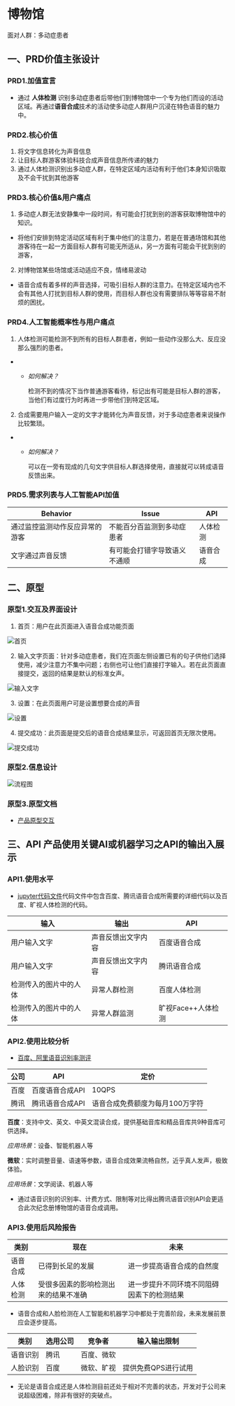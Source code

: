 # 博物馆

面对人群：多动症患者

## 一、PRD价值主张设计

### PRD1.加值宣言

- 通过 **人体检测** 识别多动症患者后带他们到博物馆中一个专为他们而设的活动区域。再通过**语音合成**技术的活动使多动症人群用户沉浸在特色语音的魅力中。

### PRD2.核心价值

1.  将文字信息转化为声音信息
2.  让目标人群游客体验科技合成声音信息所传递的魅力
3.  通过人体检测识别出多动症人群，在特定区域内活动有利于他们本身知识吸取及不会干扰到其他游客

### PRD3.核心价值&用户痛点

1.  多动症人群无法安静集中一段时间，有可能会打扰到别的游客获取博物馆中的知识。
- 将他们安排到特定活动区域有利于集中他们的注意力，若是在普通场馆和其他游客待在一起一方面目标人群有可能无所适从，另一方面有可能会干扰到别的游客，

2.  对博物馆某些场馆或活动适应不良，情绪易波动
- 语音合成有着多样的声音选择，可吸引目标人群的注意力。在特定区域内也不会有其他人打扰到目标人群的使用，而目标人群也没有需要排队等等容易不耐烦的困扰。

### PRD4.人工智能概率性与用户痛点

1.  人体检测可能检测不到所有的目标人群患者，例如一些动作没那么大、反应没那么强烈的患者。
-  * _如何解决？_

     检测不到的情况下当作普通游客看待，标记出有可能是目标人群的游客，当他们有过度行为时再进一步带他们到特定区域。

2. 合成需要用户输入一定的文字才能转化为声音反馈，对于多动症患者来说操作比较繁琐。
- * _如何解决？_

     可以在一旁有现成的几句文字供目标人群选择使用，直接就可以转成语音反馈出来。

### PRD5.需求列表与人工智能API加值

| Behavior                       | Issue                            | API      |
| ------------------------------ | -------------------------------- | -------- |
| 通过监控监测动作反应异常的游客       | 不能百分百监测到多动症患者           | 人体检测 |
| 文字通过声音反馈       | 有可能会打错字导致语义不通顺 | 语音合成 |

## 二、原型

### 原型1.交互及界面设计

1. 首页：用户在此页面进入语音合成功能页面

![首页](首页.png "首页.png")

2. 输入文字页面：针对多动症患者，我们在页面左侧设置已有的句子供他们选择使用，减少注意力不集中问题；右侧也可让他们直接打字输入。若在此页面直接提交，返回的结果是默认的标准女声。

![输入文字](输入文字.png "输入文字.png")

3. 设置：在此页面用户可是设置想要合成的声音

![设置](设置.png "设置.png")

4. 提交成功：此页面是提交后的语音合成结果显示，可返回首页无限次使用。

![提交成功](提交成功.png "提交成功.png")

### 原型2.信息设计

![流程图](流程图.png "流程图.png")

### 原型3.原型文档

- [产品原型交互](http://nfunm071.gitee.io/api_museum_individual)

## 三、API 产品使用关键AI或机器学习之API的输出入展示

### API1.使用水平

- [jupyter代码文件](https://github.com/voyzze/API_ML_AI_museum/blob/master/API_ML_AI_museum.ipynb)代码文件中包含百度、腾讯语音合成所需要的详细代码以及百度、旷视人体检测的代码。

| 输入                       | 输出                            | API      |
| ------------------------------ | -------------------------------- | -------- |
| 用户输入文字      | 声音反馈出文字内容           | 百度语音合成 |
| 用户输入文字       | 声音反馈出文字内容          | 腾讯语音合成 |
| 检测传入的图片中的人体   | 异常人群检测           | 百度人体检测 |
| 检测传入的图片中的人体   | 异常人群监测          | 旷视Face++人体检测 |

### API2.使用比较分析

- [百度、阿里语音识别率测评](https://blog.csdn.net/thinktothings/article/details/97886877)

| 公司 | API             | 定价                 |
| ---- | --------------- | ------------------------ |
| 百度 | 百度语音合成API | 10QPS |
| 腾讯 | 腾讯语音合成API     | 语音合成免费额度为每月100万字符                   |

**百度**：支持中文、英文、中英文混读合成，提供基础音库和精品音库共9种音库可供选择。
 
 *应用场景*：设备、智能机器人等
  
**微软**：实时调整音量、语速等参数，语音合成效果流畅自然，近乎真人发声，极致体验。

 *应用场景*：文学阅读、机器人等

- 通过语音识别的识别率、计费方式、限制等对比得出腾讯语音识别API会更适合此次纪念册博物馆的语音合成调用。

### API3.使用后风险报告

| 类别     | 现在                                                           | 未来                                                     |
| -------- | -------------------------------------------------------------- | -------------------------------------------------------- |
| 语音合成 | 已得到长足的发展 | 进一步提高语音合成的自然度 |
| 人体检测 | 受很多因素的影响检测出来的结果不准确                        | 进一步提升不同环境不同阻碍因素下的检测结果     |

- 语音合成和人脸检测在人工智能和机器学习中都处于完善阶段，未来发展前景应会逐步提高。

| 类别     | 选用公司 | 竞争者           | 输入输出限制              | 
| -------- | -------- | ---------------- | ------------------------- | 
| 语音识别 | 腾讯    | 百度、微软 |  | 
| 人脸识别 | 百度     | 微软、旷视       | 提供免费QPS进行试用| 

- 无论是语音合成还是人体检测目前还处于相对不完善的状态，开发对于公司来说超级困难，除非有很好的突破点。

